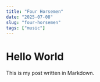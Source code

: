 ```yaml
---
title: "Four Horsemen"
date: "2025-07-08"
slug: "four-horsemen"
tags: ["music"]
---
```


# Hello World

This is my post written in Markdown.